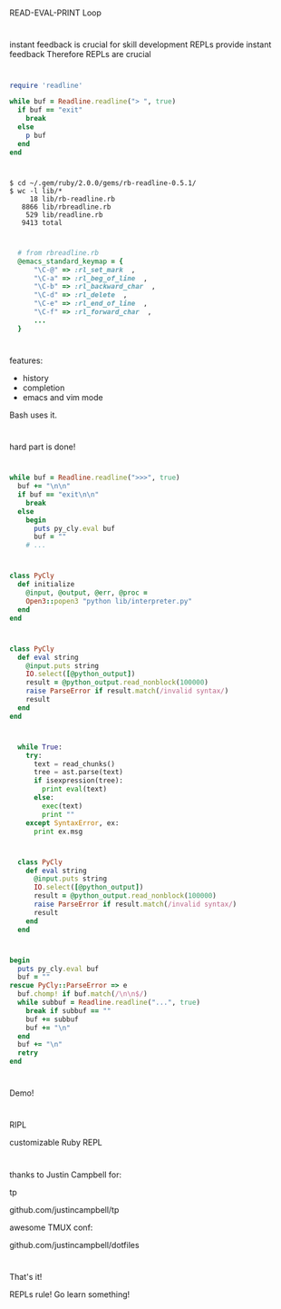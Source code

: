 
#

READ-EVAL-PRINT Loop

#

instant feedback is crucial for skill development
REPLs provide instant feedback
Therefore REPLs are crucial

#

```ruby
require 'readline'

while buf = Readline.readline("> ", true)
  if buf == "exit"
    break
  else
    p buf
  end
end
```

#

```
$ cd ~/.gem/ruby/2.0.0/gems/rb-readline-0.5.1/
$ wc -l lib/*
     18 lib/rb-readline.rb
   8866 lib/rbreadline.rb
    529 lib/readline.rb
   9413 total
```

#

```ruby
  # from rbreadline.rb
  @emacs_standard_keymap = {
      "\C-@" => :rl_set_mark  ,
      "\C-a" => :rl_beg_of_line  ,
      "\C-b" => :rl_backward_char  ,
      "\C-d" => :rl_delete  ,
      "\C-e" => :rl_end_of_line  ,
      "\C-f" => :rl_forward_char  ,
      ...
  }
```

#

features:

- history
- completion
- emacs and vim mode

Bash uses it.

#

hard part is done!

#

```ruby
while buf = Readline.readline(">>>", true)
  buf += "\n\n"
  if buf == "exit\n\n"
    break
  else
    begin
      puts py_cly.eval buf
      buf = ""
    # ...
```

#

```ruby
class PyCly
  def initialize
    @input, @output, @err, @proc =
    Open3::popen3 "python lib/interpreter.py"
  end
end
```

#

```ruby
class PyCly
  def eval string
    @input.puts string
    IO.select([@python_output])
    result = @python_output.read_nonblock(100000)
    raise ParseError if result.match(/invalid syntax/)
    result
  end
end
```

#

```python
  while True:
    try:
      text = read_chunks()
      tree = ast.parse(text)
      if isexpression(tree):
        print eval(text)
      else:
        exec(text)
        print ""
    except SyntaxError, ex:
      print ex.msg
```

#

```ruby
  class PyCly
    def eval string
      @input.puts string
      IO.select([@python_output])
      result = @python_output.read_nonblock(100000)
      raise ParseError if result.match(/invalid syntax/)
      result
    end
  end
```


#

```ruby
begin
  puts py_cly.eval buf
  buf = ""
rescue PyCly::ParseError => e
  buf.chomp! if buf.match(/\n\n$/)
  while subbuf = Readline.readline("...", true)
    break if subbuf == ""
    buf += subbuf
    buf += "\n"
  end
  buf += "\n"
  retry
end
```

#

Demo!

#

RIPL

customizable Ruby REPL

#

thanks to Justin Campbell for:

tp

github.com/justincampbell/tp

awesome TMUX conf:

github.com/justincampbell/dotfiles

#

That's it!

REPLs rule! Go learn something!
